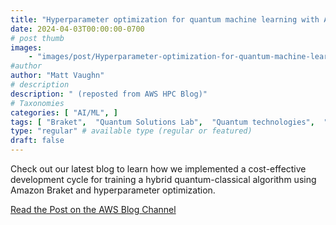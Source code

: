 ```yaml
---
title: "Hyperparameter optimization for quantum machine learning with Amazon Braket"
date: 2024-04-03T00:00:00-0700
# post thumb
images:
    - "images/post/Hyperparameter-optimization-for-quantum-machine-learning-with-Amazon-Braket-1120x630.png"
#author
author: "Matt Vaughn"
# description
description: " (reposted from AWS HPC Blog)"
# Taxonomies
categories: [ "AI/ML", ]
tags: [ "Braket",  "Quantum Solutions Lab",  "Quantum technologies",  "Quantum Technologies",  "AI/ML",  "hpcblog", ]
type: "regular" # available type (regular or featured)
draft: false
---
```


Check out our latest blog to learn how we implemented a cost-effective development cycle for training a hybrid quantum-classical algorithm using Amazon Braket and hyperparameter optimization.

<a href="https://aws.amazon.com/blogs/quantum-computing/hyperparameter-optimization-for-quantum-machine-learning-with-amazon-braket/" class="btn btn-primary btn-lg active" role="button" aria-pressed="true" style="margin-top: 8px;">Read the Post on the AWS Blog Channel</a>